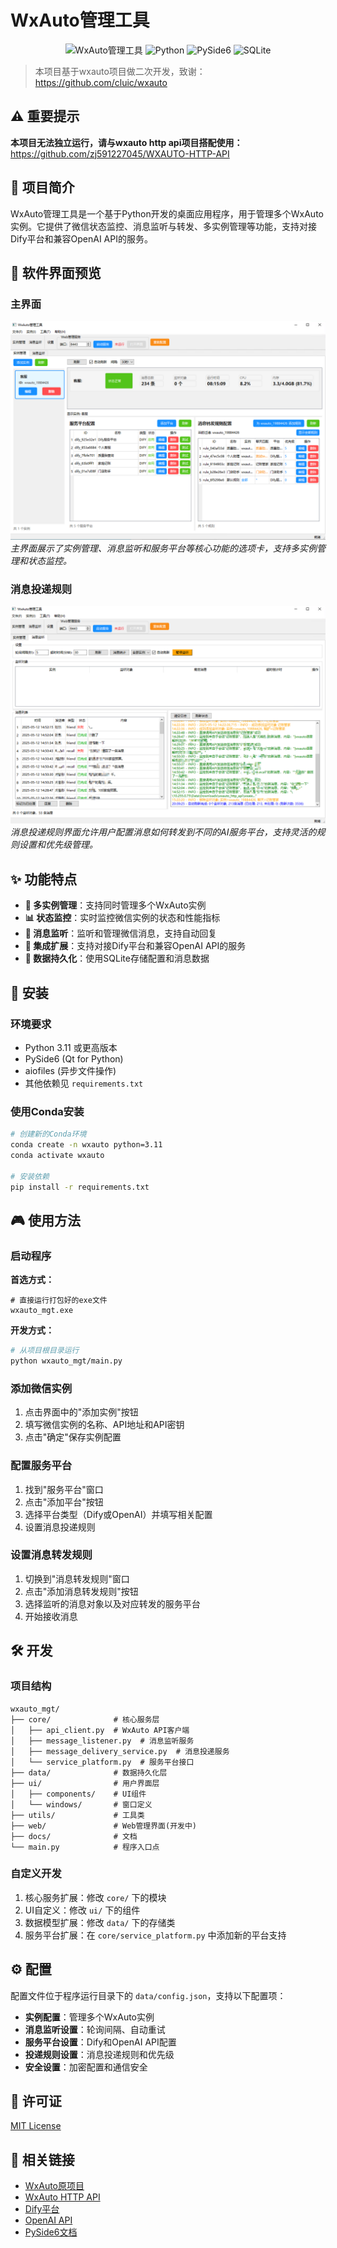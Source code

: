 # WxAuto管理工具

<div align="center">

![WxAuto管理工具](https://img.shields.io/badge/WxAuto-管理工具-blue)
![Python](https://img.shields.io/badge/Python-3.11+-green)
![PySide6](https://img.shields.io/badge/UI-PySide6-orange)
![SQLite](https://img.shields.io/badge/Database-SQLite-lightgrey)

</div>

> 本项目基于wxauto项目做二次开发，致谢：https://github.com/cluic/wxauto

## ⚠️ 重要提示

**本项目无法独立运行，请与wxauto http api项目搭配使用：**
https://github.com/zj591227045/WXAUTO-HTTP-API

## 📝 项目简介

WxAuto管理工具是一个基于Python开发的桌面应用程序，用于管理多个WxAuto实例。它提供了微信状态监控、消息监听与转发、多实例管理等功能，支持对接Dify平台和兼容OpenAI API的服务。

## 📸 软件界面预览

### 主界面
![主界面](docs/IMG/01.png)
*主界面展示了实例管理、消息监听和服务平台等核心功能的选项卡，支持多实例管理和状态监控。*

### 消息投递规则
![消息投递规则](docs/IMG/02.png)
*消息投递规则界面允许用户配置消息如何转发到不同的AI服务平台，支持灵活的规则设置和优先级管理。*

## ✨ 功能特点

- **🔄 多实例管理**：支持同时管理多个WxAuto实例
- **📊 状态监控**：实时监控微信实例的状态和性能指标
- **💬 消息监听**：监听和管理微信消息，支持自动回复
- **🔌 集成扩展**：支持对接Dify平台和兼容OpenAI API的服务
- **💾 数据持久化**：使用SQLite存储配置和消息数据

## 🚀 安装

### 环境要求

- Python 3.11 或更高版本
- PySide6 (Qt for Python)
- aiofiles (异步文件操作)
- 其他依赖见 `requirements.txt`

### 使用Conda安装

```bash
# 创建新的Conda环境
conda create -n wxauto python=3.11
conda activate wxauto

# 安装依赖
pip install -r requirements.txt
```

## 🎮 使用方法

### 启动程序

**首选方式：**
```
# 直接运行打包好的exe文件
wxauto_mgt.exe
```

**开发方式：**
```bash
# 从项目根目录运行
python wxauto_mgt/main.py
```

### 添加微信实例

1. 点击界面中的"添加实例"按钮
2. 填写微信实例的名称、API地址和API密钥
3. 点击"确定"保存实例配置


### 配置服务平台

1. 找到"服务平台"窗口
2. 点击"添加平台"按钮
3. 选择平台类型（Dify或OpenAI）并填写相关配置
4. 设置消息投递规则

### 设置消息转发规则

1. 切换到"消息转发规则"窗口
2. 点击"添加消息转发规则"按钮
3. 选择监听的消息对象以及对应转发的服务平台
4. 开始接收消息

## 🛠️ 开发

### 项目结构

```
wxauto_mgt/
├── core/              # 核心服务层
│   ├── api_client.py  # WxAuto API客户端
│   ├── message_listener.py  # 消息监听服务
│   ├── message_delivery_service.py  # 消息投递服务
│   └── service_platform.py  # 服务平台接口
├── data/              # 数据持久化层
├── ui/                # 用户界面层
│   ├── components/    # UI组件
│   └── windows/       # 窗口定义
├── utils/             # 工具类
├── web/               # Web管理界面(开发中)
├── docs/              # 文档
└── main.py            # 程序入口点
```

### 自定义开发

1. 核心服务扩展：修改 `core/` 下的模块
2. UI自定义：修改 `ui/` 下的组件
3. 数据模型扩展：修改 `data/` 下的存储类
4. 服务平台扩展：在 `core/service_platform.py` 中添加新的平台支持

## ⚙️ 配置

配置文件位于程序运行目录下的 `data/config.json`，支持以下配置项：

- **实例配置**：管理多个WxAuto实例
- **消息监听设置**：轮询间隔、自动重试
- **服务平台设置**：Dify和OpenAI API配置
- **投递规则设置**：消息投递规则和优先级
- **安全设置**：加密配置和通信安全

## 📄 许可证

[MIT License](LICENSE)

## 🔗 相关链接

- [WxAuto原项目](https://github.com/cluic/wxauto)
- [WxAuto HTTP API](https://github.com/zj591227045/WXAUTO-HTTP-API)
- [Dify平台](https://dify.ai)
- [OpenAI API](https://platform.openai.com/docs/api-reference)
- [PySide6文档](https://doc.qt.io/qtforpython-6/)